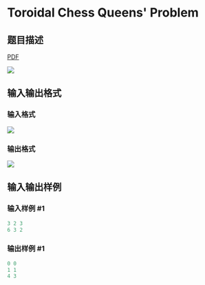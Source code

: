 # Toroidal Chess Queens&#039; Problem

## 题目描述

[problemUrl]: https://uva.onlinejudge.org/index.php?option=com_onlinejudge&Itemid=8&category=14&page=show_problem&problem=1206

[PDF](https://uva.onlinejudge.org/external/102/p10265.pdf)

![](https://cdn.luogu.com.cn/upload/vjudge_pic/UVA10265/12cf44afb66c2f9f456efd1380cbf03a61c53f5b.png)

## 输入输出格式

### 输入格式

![](https://cdn.luogu.com.cn/upload/vjudge_pic/UVA10265/f3b0cdd58bc18946d1bddbb40d201c744c50c69d.png)

### 输出格式

![](https://cdn.luogu.com.cn/upload/vjudge_pic/UVA10265/07d4a97d4f39f64232d6f7f4e2db29f4b1116b12.png)

## 输入输出样例

### 输入样例 #1

```cpp
3 2 3
6 3 2
```


### 输出样例 #1

```cpp
0 0
1 1
4 3
```


